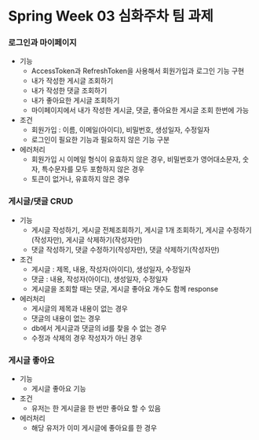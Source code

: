 # Spring Week 03 심화주차 팀 과제


### 로그인과 마이페이지
- 기능
    - AccessToken과 RefreshToken을 사용해서 회원가입과 로그인 기능 구현
    - 내가 작성한 게시글 조회하기
    - 내가 작성한 댓글 조회하기
    - 내가 좋아요한 게시글 조회하기
    - 마이페이지에서 내가 작성한 게시글, 댓글, 좋아요한 게시글 조회 한번에 가능
- 조건
    - 회원가입 : 이름, 이메일(아이디), 비밀번호, 생성일자, 수정일자
    - 로그인이 필요한 기능과 필요하지 않은 기능 구분
- 에러처리
    - 회원가입 시 이메일 형식이 유효하지 않은 경우, 비밀번호가 영어대소문자, 숫자, 특수문자를 모두 포함하지 않은 경우
    - 토큰이 없거나, 유효하지 않은 경우


### 게시글/댓글 CRUD
- 기능
    - 게시글 작성하기, 게시글 전체조회하기, 게시글 1개 조회하기, 게시글 수정하기(작성자만), 게시글 삭제하기(작성자만)
    - 댓글 작성하기, 댓글 수정하기(작성자만), 댓글 삭제하기(작성자만)
- 조건
    - 게시글 : 제목, 내용, 작성자(아이디), 생성일자, 수정일자
    - 댓글 : 내용, 작성자(아이디), 생성일자, 수정일자
    - 게시글을 조회할 때는 댓글, 게시글 좋아요 개수도 함께 response
- 에러처리
    - 게시글의 제목과 내용이 없는 경우
    - 댓글의 내용이 없는 경우
    - db에서 게시글과 댓글의 id를 찾을 수 없는 경우
    - 수정과 삭제의 경우 작성자가 아닌 경우

### 게시글 좋아요
- 기능
    - 게시글 좋아요 기능
- 조건
    - 유저는 한 게시글을 한 번만 좋아요 할 수 있음
- 에러처리
    - 해당 유저가 이미 게시글에 좋아요를 한 경우 

